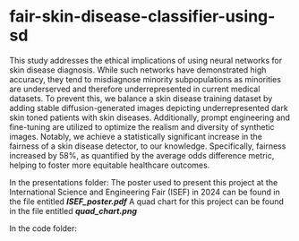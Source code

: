 # fair-skin-disease-classifier-using-sd
This study addresses the ethical implications of using neural networks for skin disease diagnosis. While such networks have demonstrated high accuracy, they tend to misdiagnose minority subpopulations as minorities are underserved and therefore underrepresented in current medical datasets. To prevent this, we balance a skin disease training dataset by adding stable diffusion-generated images depicting underrepresented dark skin toned patients with skin diseases. Additionally, prompt engineering and fine-tuning are utilized to optimize the realism and diversity of synthetic images. Notably, we achieve a statistically significant increase in the fairness of a skin disease detector, to our knowledge. Specifically, fairness increased by 58\%, as quantified by the average odds difference metric, helping to foster more equitable healthcare outcomes.

In the presentations folder:
The poster used to present this project at the International Science and Engineering Fair (ISEF) in 2024 can be found in the file entitled **_ISEF_poster.pdf_**
A quad chart for this project can be found in the file entitled **_quad_chart.png_**

In the code folder:
